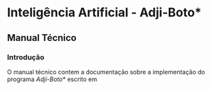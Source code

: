 # Inteligência Artificial - Adji-Boto*

## Manual Técnico

### Introdução

O manual técnico contem a documentação sobre a implementação do programa *Adji-Boto** escrito em 

<!--stackedit_data:
eyJoaXN0b3J5IjpbLTE3Mjk5MjEzMjUsMTYzMDE4NTIzN119
-->